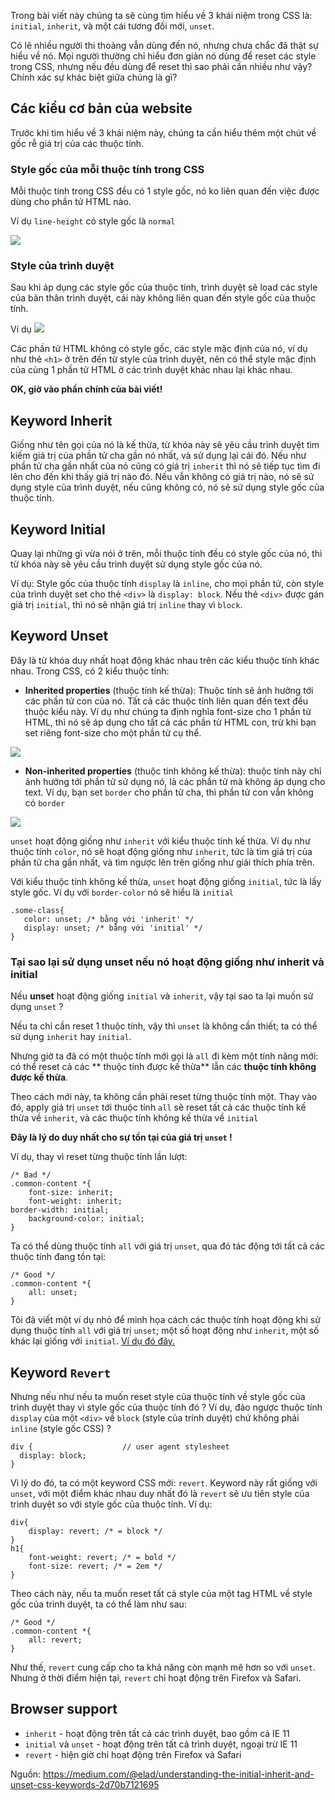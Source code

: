 Trong bài viết này chúng ta sẽ cùng tìm hiểu về 3 khái niệm trong CSS là: `initial`, `inherit`, và một cái tương đối mới, `unset`. 

Có lẽ nhiều người thi thoảng vẫn dùng đến nó, nhưng chưa chắc đã thật sự hiểu về nó. Mọi người thường chỉ hiểu đơn giản nó dùng để reset các style trong CSS, nhưng nếu đều dùng để reset thì sao phải cần nhiều như vậy? Chính xác sự khác biệt giữa chúng là gì?

## Các kiểu cơ bản của website
Trước khi tìm hiểu về 3 khái niệm này, chúng ta cần hiểu thêm một chút về gốc rễ giá trị của các thuộc tính.
### Style gốc của mỗi thuộc tính trong CSS
Mỗi thuộc tính trong CSS đều có 1 style gốc, nó ko liên quan đến việc được dùng cho phần tử HTML nào. 

Ví dụ `line-height` có style gốc là `normal`

![](https://images.viblo.asia/9ec74beb-787c-46b8-9d68-6cdf00662e8c.jpeg)

### Style của trình duyệt
Sau khi áp dụng các style gốc của thuộc tính, trình duyệt sẽ load các style của bản thân trình duyệt, cái này không liên quan đến style gốc của thuộc tính.

Ví dụ
![](https://images.viblo.asia/4d6631ae-f173-4c2e-81fe-91f0cae64ee8.png)

Các phần tử HTML không có style gốc, các style mặc định của nó, ví dụ như thẻ `<h1>` ở trên đến từ style của trình duyệt, nên có thể style mặc định của cùng 1 phần tử HTML ở các trình duyệt khác nhau lại khác nhau. 

**OK, giờ vào phần chính của bài viết!**
## Keyword Inherit
Giống như tên gọi của nó là kế thừa, từ khóa này sẽ yêu cầu trình duyệt tìm kiếm giá trị của phần tử cha gần nó nhất, và sử dụng lại cái đó. Nếu như phần tử cha gần nhất của nó cũng có giá trị `inherit` thì nó sẽ tiếp tục tìm đi lên cho đến khi thấy giá trị nào đó. Nếu vẫn không có giá trị nào, nó sẽ sử dụng style của trình duyệt, nếu cũng không có, nó sẽ sử dụng style gốc của thuộc tính.
## Keyword Initial
Quay lại những gì vừa nói ở trên, mỗi thuộc tính đều có style gốc của nó, thì từ khóa này sẽ yêu cầu trình duyệt sử dụng style gốc của nó.

Ví dụ: Style gốc của thuộc tính `display` là `inline`, cho mọi phần tử, còn style của trình duyệt set cho thẻ `<div>` là `display: block`. Nếu thẻ `<div>` được gán giá trị `initial`, thì nó sẽ nhận giá trị `inline` thay vì `block`.
## Keyword Unset
Đây là từ khóa duy nhất hoạt động khác nhau trên các kiểu thuộc tính khác nhau. Trong CSS, có 2 kiểu thuộc tính:
* **Inherited properties** (thuộc tính kế thừa): Thuộc tính sẽ ảnh hưởng tới các phần tử con của nó. Tất cả các thuộc tính liên quan đến text đều thuộc kiểu này. Ví dụ như chúng ta định nghĩa font-size cho 1 phần tử HTML, thì nó sẽ áp dụng cho tất cả các phần tử HTML con, trừ khi bạn set riêng font-size cho một phần tử cụ thể. 

![](https://images.viblo.asia/2ee8774a-0b0d-40a0-bf44-27c630c010fd.png)

* **Non-inherited properties** (thuộc tính không kế thừa): thuộc tính này chỉ ảnh hưởng tới phần tử sử dụng nó, là các phần tử mà không áp dụng cho text. Ví dụ, bạn set `border` cho phần tử cha, thì phần tử con vẫn không có `border`

![](https://images.viblo.asia/385c6690-d2f6-40a0-b7fa-11c68d7ef3c0.png)

`unset` hoạt động giống như `inherit` với kiểu thuộc tính kế thừa. Ví dụ như thuộc tính `color`, nó sẽ hoạt động giống như `inherit`, tức là tìm giá trị của phần tử cha gần nhất, và tìm ngược lên trên giống như giải thích phía trên. 

Với kiểu thuộc tính không kế thừa, `unset` hoạt động giống `initial`, tức là lấy style gốc. Ví dụ với `border-color` nó sẽ hiểu là `initial`
```
.some-class{ 
   color: unset; /* bằng với 'inherit' */ 
   display: unset; /* bằng với 'initial' */
}
```
### Tại sao lại sử dụng unset nếu nó hoạt động giống như inherit và initial

Nếu **unset** hoạt động giống `initial` và `inherit`, vậy tại sao ta lại muốn sử dụng `unset` ?

Nếu ta chỉ cần reset 1 thuộc tính, vậy thì `unset` là không cần thiết; ta có thể sử dụng `inherit` hay `initial`.

Nhưng giờ ta đã có một thuộc tính mới gọi là `all` đi kèm một tính năng mới: có thể reset cả các ** thuộc tính được kế thừa** lẫn các **thuộc tính không được kế thừa**.

Theo cách mới này, ta không cần phải reset từng thuộc tính một. Thay vào đó, apply giá trị `unset` tới thuộc tính `all` sẽ reset tất cả các thuộc tính kế thừa về `inherit`, và các thuộc tính không kế thừa về `initial`

**Đây là lý do duy nhất cho sự tồn tại của giá trị `unset` !**

Ví dụ, thay vì reset từng thuộc tính lần lượt:

```
/* Bad */
.common-content *{ 
    font-size: inherit; 
    font-weight: inherit;
border-width: initial; 
    background-color: initial;
}
```

Ta có thể dùng thuộc tính `all` với giá trị `unset`, qua đó tác động tới tất cả các thuộc tính đang tồn tại:

```
/* Good */
.common-content *{ 
    all: unset;
}
```

Tôi đã viết một ví dụ nhỏ để minh họa cách các thuộc tính hoạt động khi sử dụng thuộc tính `all` với giá trị `unset`; một số hoạt động  như `inherit`, một số khác lại giống với `initial`. [Ví dụ đó đây.](https://codepen.io/elad2412/pen/QWWgKbB)

## Keyword `Revert`

Nhưng nếu như nếu ta muốn reset style của thuộc tính về style gốc của trình duyệt thay vì style gốc của thuộc tính đó ? Ví dụ, đảo ngược thuộc tính `display` của một `<div>` về `block` (style của trính duyệt) chứ không phải `inline` (style gốc CSS) ?

```
div {                    // user agent stylesheet
  display: block;
}
```

Vì lý do đó, ta có một keyword CSS mới: `revert`. Keyword này rất giống với `unset`, 
với một điểm khác nhau duy nhất đó là `revert` sẽ ưu tiên style của trình duyệt so với style gốc của thuộc tính. Ví dụ:

```
div{
    display: revert; /* = block */ 
}
h1{ 
    font-weight: revert; /* = bold */ 
    font-size: revert; /* = 2em */
}
```

Theo cách này, nếu ta muốn reset tất cả style của một tag HTML về style gốc của trình duyệt, ta có thể làm như sau:

```
/* Good */
.common-content *{ 
    all: revert;
}
```

Như thế, `revert` cung cấp cho ta khả năng còn mạnh mẽ hơn so với `unset`. Nhưng ở thời điểm hiện tại, `revert` chỉ hoạt động trên Firefox và Safari.

## Browser support

- `inherit` - hoạt động trên tất cả các trình duyệt, bao gồm cả IE 11
- `initial` và `unset` - hoạt động trên tất cả trình duyệt, ngoại trừ IE 11
- `revert` - hiện giờ chỉ hoạt động trên Firefox và Safari


Nguồn: https://medium.com/@elad/understanding-the-initial-inherit-and-unset-css-keywords-2d70b7121695